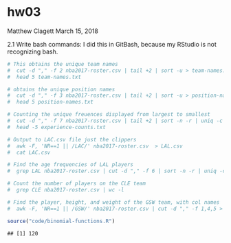 hw03
================
Matthew Clagett
March 15, 2018

2.1 Write bash commands: I did this in GitBash, because my RStudio is not recognizing bash.

``` r
# This obtains the unique team names
#  cut -d "," -f 2 nba2017-roster.csv | tail +2 | sort -u > team-names.txt
#  head 5 team-names.txt

# obtains the unique position names
#  cut -d "," -f 3 nba2017-roster.csv | tail +2 | sort -u > position-names.txt
#  head 5 position-names.txt

# Counting the unique freuences displayed from largest to smallest
#  cut -d "," -f 7 nba2017-roster.csv | tail +2 | sort -n -r | uniq -c > experience-counts.txt
#  head -5 experience-counts.txt

# Output to LAC.csv file just the clippers
#  awk -F, 'NR==1 || /LAC/' nba2017-roster.csv  > LAL.csv
#  cat LAC.csv

# Find the age frequencies of LAL players
#  grep LAL nba2017-roster.csv | cut -d "," -f 6 | sort -n -r | uniq -c

# Count the number of players on the CLE team
#  grep CLE nba2017-roster.csv | wc -l

# Find the player, height, and weight of the GSW team, with col names
#  awk -F, 'NR==1 || /GSW/' nba2017-roster.csv | cut -d "," -f 1,4,5 > gsw-height-weight.csv
```

``` r
source("code/binomial-functions.R")
```

    ## [1] 120
